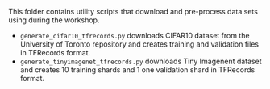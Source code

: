 This folder contains utility scripts that download and pre-process data sets using during the workshop.
* `generate_cifar10_tfrecords.py` downloads CIFAR10 dataset from the University of Toronto repository and creates training and validation files in TFRecords format.
* `generate_tinyimagenet_tfrecords.py` downloads Tiny Imagenent dataset and creates 10 training shards and 1 one validation shard in TFRecords format.
